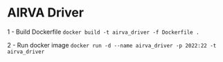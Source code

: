 # AIRVA Driver

1 - Build Dockerfile
`docker build -t airva_driver -f Dockerfile .`

2 - Run docker image
`docker run -d --name airva_driver -p 2022:22 -t airva_driver`